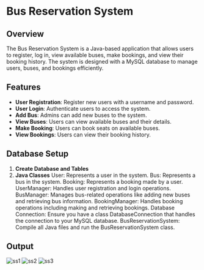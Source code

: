 # Bus Reservation System

## Overview

The Bus Reservation System is a Java-based application that allows users to register, log in, view available buses, make bookings, and view their booking history. The system is designed with a MySQL database to manage users, buses, and bookings efficiently.

## Features

- **User Registration**: Register new users with a username and password.
- **User Login**: Authenticate users to access the system.
- **Add Bus**: Admins can add new buses to the system.
- **View Buses**: Users can view available buses and their details.
- **Make Booking**: Users can book seats on available buses.
- **View Bookings**: Users can view their booking history.

## Database Setup

1. **Create Database and Tables**
2. **Java Classes**
    User: Represents a user in the system.
    Bus: Represents a bus in the system.
    Booking: Represents a booking made by a user.
    UserManager: Handles user registration and login operations.
    BusManager: Manages bus-related operations like adding new buses and retrieving bus information.
    BookingManager: Handles booking operations including making and retrieving bookings.
    Database Connection: Ensure you have a class DatabaseConnection that handles the connection to your MySQL database.
    BusReservationSystem: Compile all Java files and run the BusReservationSystem class.

## Output

![ss1]()
![ss2]()
![ss3]()
